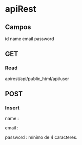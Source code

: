 # apiRest
## Campos
id
name
email
password
## GET
### Read
apirest/api/public_html/api/user
## POST
### Insert
<p>name :</p>
<p>email :</p>
<p>password : mínimo de 4 caracteres.</p>
